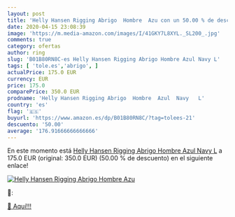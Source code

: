 ```yaml
---
layout: post
title: 'Helly Hansen Rigging Abrigo  Hombre  Azu con un 50.00 % de descuento'
date: 2020-04-15 23:08:39
image: 'https://m.media-amazon.com/images/I/41GKY7L8XYL._SL200_.jpg'
comments: true
category: ofertas
author: ring
slug: 'B01B80RN8C-es Helly Hansen Rigging Abrigo Hombre Azul Navy L'
tags: [ 'tole.es','abrigo', ]
actualPrice: 175.0 EUR
currency: EUR
price: 175.0
comparePrice: 350.0 EUR
prodname: 'Helly Hansen Rigging Abrigo  Hombre  Azul  Navy   L'
country: 'es'
flag: '🇪🇸'
buyurl: 'https://www.amazon.es/dp/B01B80RN8C/?tag=tolees-21'
descuento: '50.00'
average: '176.91666666666666'
---
```


En este momento está [Helly Hansen Rigging Abrigo  Hombre  Azul  Navy   L](https://www.amazon.es/dp/B01B80RN8C/?tag=tolees-21) a 175.0 EUR (original: 350.0 EUR) (50.00 %  de descuento) en el siguiente enlace!

[![Helly Hansen Rigging Abrigo  Hombre  Azu](https://m.media-amazon.com/images/I/41GKY7L8XYL._SL200_.jpg)](https://www.amazon.es/dp/B01B80RN8C/?tag=tolees-21)

🔎:


[🛒 Aquí!!!](https://www.amazon.es/dp/B01B80RN8C/?tag=tolees-21)
